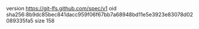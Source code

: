 version https://git-lfs.github.com/spec/v1
oid sha256:8b9dc85bec841dacc959f06f67bb7a68948bd11e5e3923e83078d02089335fa5
size 158
